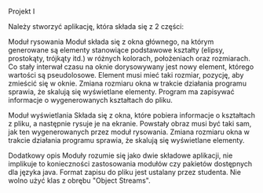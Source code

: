 Projekt I

Należy stworzyć aplikację, która składa się z 2 części:

Moduł rysowania
Moduł składa się z okna głównego, na którym generowane są elementy stanowiące podstawowe kształty (elipsy, prostokąty, trójkąty itd.) w różnych kolorach, położeniach oraz rozmiarach.
Co stały interwał czasu na oknie dorysowywany jest nowy element, którego wartości są pseudolosowe. Element musi mieć taki rozmiar, pozycję, aby zmieścić się w oknie.
Zmiana rozmiaru okna w trakcie działania programu sprawia, że skalują się wyświetlane elementy.
Program ma zapisywać informacje o wygenerowanych kształtach do pliku.

Moduł wyświetlania
Składa się z okna, które pobiera informacje o kształtach z pliku, a następnie rysuje je na ekranie. Powstały obraz musi być taki sam, jak ten wygenerowanych przez moduł rysowania.
Zmiana rozmiaru okna w trakcie działania programu sprawia, że skalują się wyświetlane elementy.

Dodatkowy opis
Moduły rozumie się jako dwie składowe aplikacji, nie implikuje to konieczności zastosowania modułów czy pakietów dostępnych dla języka java.
Format zapisu do pliku jest ustalany przez studenta. Nie wolno użyć klas z obrębu "Object Streams".
